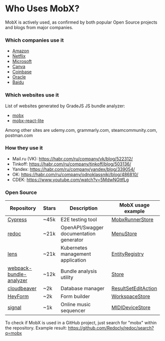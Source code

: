 # Who Uses MobX?

MobX is actively used, as confirmed by both popular Open Source projects and blogs from major companies.

### Which companies use it
- [Amazon](https://github.com/mobxjs/mobx/discussions/681#discussioncomment-104604)
- [Netflix](https://github.com/mobxjs/mobx/discussions/681#discussioncomment-104674)
- [Microsoft](https://github.com/mobxjs/mobx/discussions/681#discussioncomment-420684)
- [Canva](https://github.com/mobxjs/mobx/issues/3772)
- [Coinbase](https://github.com/mobxjs/mobx/discussions/681#discussioncomment-104579)
- [Oracle](https://github.com/mobxjs/mobx/discussions/681#discussioncomment-104687)
- [Baidu](https://github.com/mobxjs/mobx/discussions/681#discussioncomment-104688)

### Which websites use it
List of websites generated by GradeJS JS bundle analyzer:
- [mobx](https://web.archive.org/web/20230603023447/https://gradejs.com/package/mobx)
- [mobx-react-lite](https://web.archive.org/web/20231001185652/https://gradejs.com/package/mobx-react-lite)

Among other sites are udemy.com, grammarly.com, steamcommunity.com, postman.com

### How they use it
- Mail.ru (VK): https://habr.com/ru/company/vk/blog/522312/
- Tinkoff: https://habr.com/ru/company/tinkoff/blog/503136/
- Yandex: https://habr.com/ru/company/yandex/blog/339054/
- OK: https://habr.com/ru/company/odnoklassniki/blog/486810/
- CDEK: https://www.youtube.com/watch?v=5MdwNGttfLg

### Open Source
| Repository                                                                            | Stars | Description                            | MobX usage example                                                                                                                                                                                            |
|---------------------------------------------------------------------------------------|-------|----------------------------------------|---------------------------------------------------------------------------------------------------------------------------------------------------------------------------------------------------------------|
| [Cypress]( https://github.com/cypress-io/cypress)                                     | ~45k  | E2E testing tool                       | [MobxRunnerStore](https://github.com/cypress-io/cypress/blob/ff89ffa2b2ef36d02bff0588bb0582cfa8a6002d/packages/app/src/store/mobx-runner-store.ts#L17 )                                                       |
| [redoc](https://github.com/Redocly/redoc)                                             | ~21k  | OpenAPI/Swagger documentation generator | [MenuStore](https://github.com/Redocly/redoc/blob/25394b7aba306755a5cf78dc49217b8c2d23375c/src/services/MenuStore.ts)                                                                                         |
| [lens](https://github.com/lensapp/lens)                                               | ~21k  | Kubernetes management application       | [EntityRegistry](https://github.com/lensapp/lens/blob/f1a960fd785b62a118acd8b1525d879f39917e21/packages/core/src/main/catalog/entity-registry.ts#L6)                                                          |
| [webpack-bundle-analyzer](https://github.com/webpack-contrib/webpack-bundle-analyzer) | ~12k  | Bundle analysis utility                 | [Store](https://github.com/webpack-contrib/webpack-bundle-analyzer/blob/f01056a51fa16f3274204b5b98bba1be3a3f496d/client/store.js)                                                                             |
| [cloudbeaver](https://github.com/dbeaver/cloudbeaver)                                 | ~2k   | Database manager                        | [ResultSetEditAction](https://github.com/dbeaver/cloudbeaver/blob/ab985673b0cce1ea071e2069c2f0353aff9ae489/webapp/packages/plugin-data-viewer/src/DatabaseDataModel/Actions/ResultSet/ResultSetEditAction.ts) |
| [HeyForm](https://github.com/heyform/heyform)                                            | ~2k   | Form builder                            | [WorkspaceStore](https://github.com/heyform/heyform/blob/529dc39fad56cae2fbe3872e83c7a4f805aa64d3/packages/webapp/src/store/workspace.store.ts#L9)      |
| [signal](https://github.com/ryohey/signal)                                            | ~1k   | Online music sequencer                  | [MIDIDeviceStore](https://github.com/ryohey/signal/blob/76ae0ecce53a5c9a3a5e0b6c2136f16fefbf2d4e/src/main/stores/MIDIDeviceStore.ts#L4)                                                                       |

To check if MobX is used in a GitHub project, just search for "mobx" within the repository. Example result: https://github.com/Redocly/redoc/search?q=mobx
